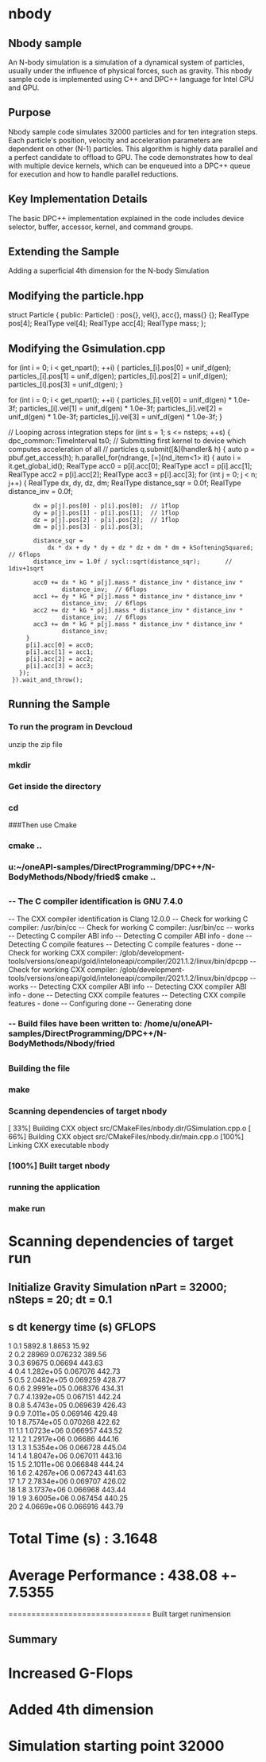 # nbody


## Nbody sample
An N-body simulation is a simulation of a dynamical system of particles, usually under the influence of physical forces, such as gravity. This nbody sample code is implemented using C++ and DPC++ language for Intel CPU and GPU.

## Purpose
Nbody sample code simulates 32000 particles and for ten integration steps. Each particle's position, velocity and acceleration parameters are dependent on other (N-1) particles. This algorithm is highly data parallel and a perfect candidate to offload to GPU. The code demonstrates how to deal with multiple device kernels, which can be enqueued into a DPC++ queue for execution and how to handle parallel reductions.

## Key Implementation Details
The basic DPC++ implementation explained in the code includes device selector, buffer, accessor, kernel, and command groups.

## Extending the Sample
Adding a superficial 4th dimension for the N-body Simulation

## Modifying the particle.hpp

struct Particle {
 public:
  Particle() : pos{}, vel{}, acc{}, mass{} {};
  RealType pos[4];
  RealType vel[4];
  RealType acc[4];
  RealType mass;
};

## Modifying the Gsimulation.cpp

for (int i = 0; i < get_npart(); ++i) {
    particles_[i].pos[0] = unif_d(gen);
    particles_[i].pos[1] = unif_d(gen);
    particles_[i].pos[2] = unif_d(gen);
    particles_[i].pos[3] = unif_d(gen);
  }
  

for (int i = 0; i < get_npart(); ++i) {
    particles_[i].vel[0] = unif_d(gen) * 1.0e-3f;
    particles_[i].vel[1] = unif_d(gen) * 1.0e-3f;
    particles_[i].vel[2] = unif_d(gen) * 1.0e-3f;
    particles_[i].vel[3] = unif_d(gen) * 1.0e-3f;
  }
  
  
// Looping across integration steps
  for (int s = 1; s <= nsteps; ++s) {
    dpc_common::TimeInterval ts0;
    // Submitting first kernel to device which computes acceleration of all
    // particles
    q.submit([&](handler& h) {
       auto p = pbuf.get_access(h);
       h.parallel_for(ndrange, [=](nd_item<1> it) {
	 auto i = it.get_global_id();
         RealType acc0 = p[i].acc[0];
         RealType acc1 = p[i].acc[1];
         RealType acc2 = p[i].acc[2];
         RealType acc3 = p[i].acc[3];
         for (int j = 0; j < n; j++) {
           RealType dx, dy, dz, dm;
           RealType distance_sqr = 0.0f;
           RealType distance_inv = 0.0f;

           dx = p[j].pos[0] - p[i].pos[0];  // 1flop
           dy = p[j].pos[1] - p[i].pos[1];  // 1flop
           dz = p[j].pos[2] - p[i].pos[2];  // 1flop
           dm = p[j].pos[3] - p[i].pos[3];

           distance_sqr =
               dx * dx + dy * dy + dz * dz + dm * dm + kSofteningSquared;  // 6flops
           distance_inv = 1.0f / sycl::sqrt(distance_sqr);       // 1div+1sqrt

           acc0 += dx * kG * p[j].mass * distance_inv * distance_inv *
                   distance_inv;  // 6flops
           acc1 += dy * kG * p[j].mass * distance_inv * distance_inv *
                   distance_inv;  // 6flops
           acc2 += dz * kG * p[j].mass * distance_inv * distance_inv *
                   distance_inv;  // 6flops
           acc3 += dm * kG * p[j].mass * distance_inv * distance_inv *
                   distance_inv; 
         }
         p[i].acc[0] = acc0;
         p[i].acc[1] = acc1;
         p[i].acc[2] = acc2;
         p[i].acc[3] = acc3;
       });
     }).wait_and_throw();
     
     
   ## Running the Sample
### To run the program in Devcloud
unzip the zip file
### mkdir <dir-name>
### Get inside the directory
### cd <dir-name>
###Then use Cmake
### cmake ..

### u:~/oneAPI-samples/DirectProgramming/DPC++/N-BodyMethods/Nbody/fried$ cmake ..
##
### -- The C compiler identification is GNU 7.4.0
-- The CXX compiler identification is Clang 12.0.0
-- Check for working C compiler: /usr/bin/cc
-- Check for working C compiler: /usr/bin/cc -- works
-- Detecting C compiler ABI info
-- Detecting C compiler ABI info - done
-- Detecting C compile features
-- Detecting C compile features - done
-- Check for working CXX compiler: /glob/development-tools/versions/oneapi/gold/inteloneapi/compiler/2021.1.2/linux/bin/dpcpp
-- Check for working CXX compiler: /glob/development-tools/versions/oneapi/gold/inteloneapi/compiler/2021.1.2/linux/bin/dpcpp -- works
-- Detecting CXX compiler ABI info
-- Detecting CXX compiler ABI info - done
-- Detecting CXX compile features
-- Detecting CXX compile features - done
-- Configuring done
-- Generating done
### -- Build files have been written to: /home/u/oneAPI-samples/DirectProgramming/DPC++/N-BodyMethods/Nbody/fried

##

### Building the file
### make
### Scanning dependencies of target nbody
[ 33%] Building CXX object src/CMakeFiles/nbody.dir/GSimulation.cpp.o
[ 66%] Building CXX object src/CMakeFiles/nbody.dir/main.cpp.o
[100%] Linking CXX executable nbody
### [100%] Built target nbody

### running the application

### make run

Scanning dependencies of target run
===============================
 Initialize Gravity Simulation
 nPart = 32000; nSteps = 20; dt = 0.1
------------------------------------------------
 s       dt      kenergy     time (s)    GFLOPS      
------------------------------------------------
 1       0.1     5892.8      1.8653      15.92       
 2       0.2     28969       0.076232    389.56      
 3       0.3     69675       0.06694     443.63      
 4       0.4     1.282e+05   0.067076    442.73      
 5       0.5     2.0482e+05  0.069259    428.77      
 6       0.6     2.9991e+05  0.068376    434.31      
 7       0.7     4.1392e+05  0.067151    442.24      
 8       0.8     5.4743e+05  0.069639    426.43      
 9       0.9     7.011e+05   0.069146    429.48      
 10      1       8.7574e+05  0.070268    422.62      
 11      1.1     1.0723e+06  0.066957    443.52      
 12      1.2     1.2917e+06  0.06686     444.16      
 13      1.3     1.5354e+06  0.066728    445.04      
 14      1.4     1.8047e+06  0.067011    443.16      
 15      1.5     2.1011e+06  0.066848    444.24      
 16      1.6     2.4267e+06  0.067243    441.63      
 17      1.7     2.7834e+06  0.069707    426.02      
 18      1.8     3.1737e+06  0.066968    443.44      
 19      1.9     3.6005e+06  0.067454    440.25      
 20      2       4.0669e+06  0.066916    443.79      

# Total Time (s)     : 3.1648
# Average Performance : 438.08 +- 7.5355
===============================
Built target runimension


## Summary
# Increased G-Flops
# Added 4th dimension
# Simulation starting point 32000

